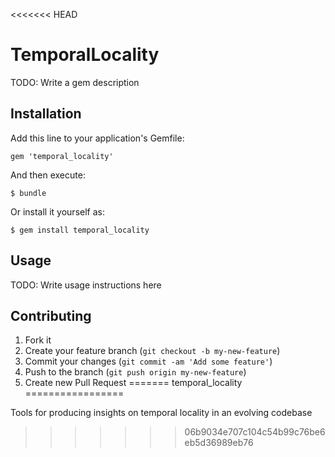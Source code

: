 <<<<<<< HEAD
# TemporalLocality

TODO: Write a gem description

## Installation

Add this line to your application's Gemfile:

    gem 'temporal_locality'

And then execute:

    $ bundle

Or install it yourself as:

    $ gem install temporal_locality

## Usage

TODO: Write usage instructions here

## Contributing

1. Fork it
2. Create your feature branch (`git checkout -b my-new-feature`)
3. Commit your changes (`git commit -am 'Add some feature'`)
4. Push to the branch (`git push origin my-new-feature`)
5. Create new Pull Request
=======
temporal_locality
=================

Tools for producing insights on temporal locality in an evolving codebase
>>>>>>> 06b9034e707c104c54b99c76be6eb5d36989eb76
